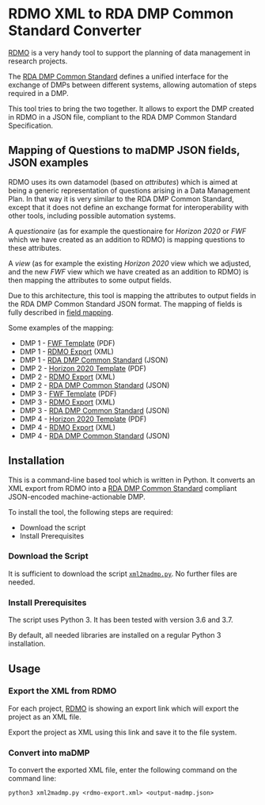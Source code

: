 # RDMO XML to RDA DMP Common Standard Converter

[RDMO](https://rdmorganiser.github.io/) is a very handy
tool to support the planning of data management in research projects.

The [RDA DMP Common Standard](https://github.com/RDA-DMP-Common/RDA-DMP-Common-Standard)
defines a unified interface for the exchange of DMPs between different systems,
allowing automation of steps required in a DMP.

This tool tries to bring the two together.
It allows to export the DMP created in RDMO in a JSON file,
compliant to the RDA DMP Common Standard Specification.

## Mapping of Questions to maDMP JSON fields, JSON examples

RDMO uses its own datamodel (based on _attributes_) which is aimed at being a
generic representation
of questions arising in a Data Management Plan.
In that way it is very similar to the RDA DMP Common Standard, except that
it does not define an exchange format for interoperability with other tools,
including possible automation systems.

A _questionaire_ (as for example the questionaire for _Horizon 2020_ or _FWF_ which
we have created as an addition to RDMO) is mapping questions to these attributes.

A _view_ (as for example the existing _Horizon 2020_ view which we adjusted,
and the new _FWF_ view which we have created as an addition to RDMO) is then
mapping the attributes to some output fields.

Due to this architecture, this tool is mapping the attributes to output fields in the
RDA DMP Common Standard JSON format.
The mapping of fields is fully described in [field mapping](field_mapping.md).

Some examples of the mapping:

* DMP 1 - [FWF Template](samples/fwf-gerald.pdf) (PDF)
* DMP 1 - [RDMO Export](samples/fwf-gerald.xml) (XML)
* DMP 1 - [RDA DMP Common Standard](samples/fwf-gerald.json) (JSON)
* DMP 2 - [Horizon 2020 Template](samples/h2020-gerald.pdf) (PDF)
* DMP 2 - [RDMO Export](samples/h2020-gerald.xml) (XML)
* DMP 2 - [RDA DMP Common Standard](samples/h2020-gerald.json) (JSON)
* DMP 3 - [FWF Template](samples/fwf-helmuth.pdf) (PDF)
* DMP 3 - [RDMO Export](samples/fwf-helmuth.xml) (XML)
* DMP 3 - [RDA DMP Common Standard](samples/fwf-helmuth.json) (JSON)
* DMP 4 - [Horizon 2020 Template](samples/h2020-helmuth.pdf) (PDF)
* DMP 4 - [RDMO Export](samples/h2020-helmuth.xml) (XML)
* DMP 4 - [RDA DMP Common Standard](samples/h2020-helmuth.json) (JSON)

## Installation

This is a command-line based tool which is written in Python.
It converts an XML export from RDMO into a
[RDA DMP Common Standard](https://github.com/RDA-DMP-Common/RDA-DMP-Common-Standard)
compliant JSON-encoded machine-actionable DMP.

To install the tool, the following steps are required:

* Download the script
* Install Prerequisites

### Download the Script

It is sufficient to download the script [`xml2madmp.py`](https://github.com/helmuthb/dmp-tools-actionable/blob/master/xml2madmp.py).
No further files are needed.

### Install Prerequisites

The script uses Python 3. It has been tested with version 3.6
and 3.7.

By default, all needed libraries are installed on a regular
Python 3 installation.

## Usage

### Export the XML from RDMO

For each project, [RDMO](https://rdmorganiser.github.io) is
showing an export link which will export the project
as an XML file.

Export the project as XML using this link and save it to the file system.

### Convert into maDMP

To convert the exported XML file, enter the following command on
the command line:
```
python3 xml2madmp.py <rdmo-export.xml> <output-madmp.json>
```
